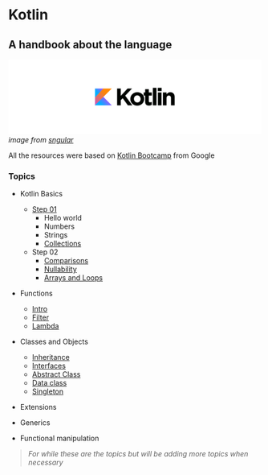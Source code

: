 # Kotlin
## A handbook about the language

![Kotlin logo](/docs/kotlin-background.png)
*image from [sngular](https://www.sngular.com/kotlin-programming-good-idea/)*

All the resources were based on [Kotlin Bootcamp](https://developer.android.com/courses/kotlin-bootcamp/overview) from Google

### Topics
- Kotlin Basics
  - [Step 01](basic/hello.kts)
    - Hello world
    - Numbers
    - Strings
    - [Collections](basic/collections.kts)
  - Step 02
    - [Comparisons](basic/decisions.kts)
    - [Nullability](basic/nullability.kts)
    - [Arrays and Loops](basic/arraysAndLoops.kts)

- Functions
  - [Intro](functions/func.kts)
  - [Filter](functions/filter.kts)
  - [Lambda](functions/lambda.kts)
- Classes and Objects
  - [Inheritance](classesAndObjects/main.kts)
  - [Interfaces](classesAndObjects/interface.kts)
  - [Abstract Class](classesAndObjects/abstract.kts)
  - [Data class](classesAndObjects/data.kts)
  - [Singleton](classesAndObjects/patterns.kts)
- Extensions
- Generics
- Functional manipulation

> *For while these are the topics but will be adding more topics when necessary*